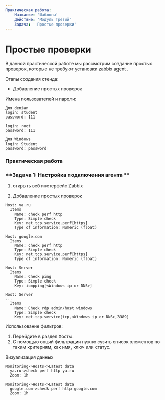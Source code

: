 ```yaml
---
Практическая работа:
    Название: 'Шаблоны'
    Действие: 'Модуль Третий'
    Задача: ' Простые проверки'
---
```

# **Простые проверки**

В данной практической работе мы рассмотрим создание простых проверок, которые не требуют установки zabbix agent .

Этапы создания стенда:

- Добавление простых проверок

Имена пользователей и пароли:
```
Для denian
login: student 
password: 111

login: root 
password: 111
```
```
Для Windows
login: Student 
password: password
```
### **Практическая работа**

### **Задача 1: Настройка подключения агента **

1. открыть веб инетерфейс Zabbix


2. Добавление простых проверок 

```
Host: ya.ru
  Items 
    Name: check perf http
    Type: Simple check
    Key: net.tcp.service.perf[https]
    Type of information: Numeric (float)

```
```
Host: google.com
  Items 
    Name: check perf http
    Type: Simple check
    Key: net.tcp.service.perf[https]
    Type of information: Numeric (float)

```
```
Host: Server
  Items
    Name: Check ping
    Type: Simple check
    Key: icmpping[<Windows ip or DNS>]

```

```
Host: Server
...
  Items
    Name: Check rdp admin/host windows
    Type: Simple check
    Key: net.tcp.service[tcp,<Windows ip or DNS>,3389]
```



Использование фильтров:

1.	Перейдите в раздел  Хосты.
2.	С помощью опций фильтрации нужно сузить список элементов по таким критериям, как имя, ключ или статус.



Визуализация данных

```
Monitoring->Hosts->Latest data
  ya.ru->check perf http ya.ru
  Zoom: 1h
```
```
Monitoring->Hosts->Latest data
  google.com->check perf http google.com
  Zoom: 1h
```

